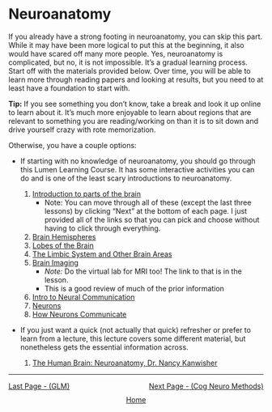 # Neuroanatomy

If you already have a strong footing in neuroanatomy, you can skip this part. While it may have been more logical to put this at the beginning, it also would have scared off many more people. Yes, neuroanatomy is complicated, but no, it is not impossible. It’s a gradual learning process. Start off with the materials provided below. Over time, you will be able to learn more through reading papers and looking at results, but you need to at least have a foundation to start with.

**Tip:** If you see something you don’t know, take a break and look it up online to learn about it. It’s much more enjoyable to learn about regions that are relevant to something you are reading/working on than it is to sit down and drive yourself crazy with rote memorization. 

Otherwise, you have a couple options:
- If starting with no knowledge of neuroanatomy, you should go through this Lumen Learning Course. It has some interactive activities you can do and is one of the least scary introductions to neuroanatomy.
  1. [Introduction to parts of the brain](https://courses.lumenlearning.com/waymaker-psychology/chapter/outcome-parts-of-the-brain/)
     - Note: You can move through all of these (except the last three lessons) by clicking “Next” at the bottom of each page. I just provided all of the links so that you can pick and choose without having to click through everything.
  2. [Brain Hemispheres](https://courses.lumenlearning.com/waymaker-psychology/chapter/the-brain-and-spinal-cord/)
  3. [Lobes of the Brain](https://courses.lumenlearning.com/waymaker-psychology/chapter/reading-parts-of-the-brain/)
  4. [The Limbic System and Other Brain Areas](https://courses.lumenlearning.com/waymaker-psychology/chapter/reading-the-limbic-system-and-other-brain-areas/)
  5. [Brain Imaging](https://courses.lumenlearning.com/waymaker-psychology/chapter/1993/)
     - *Note:* Do the virtual lab for MRI too! The link to that is in the lesson.
     - This is a good review of much of the prior information
  6. [Intro to Neural Communication](https://courses.lumenlearning.com/waymaker-psychology/chapter/outcome-neurons/)
  7. [Neurons](https://courses.lumenlearning.com/waymaker-psychology/chapter/cells-of-the-nervous-system/)
  8. [How Neurons Communicate](https://courses.lumenlearning.com/waymaker-psychology/chapter/reading-neural-communication/)

- If you just want a quick (not actually that quick) refresher or prefer to learn from a lecture, this lecture covers some different material, but nonetheless gets the essential information across.
  1. [The Human Brain: Neuroanatomy, Dr. Nancy Kanwisher](https://youtu.be/bAkuNXtgrLA?si=qsyiIyJ49lR8leuH)

 
 ------------------------------------------------------------------------------------------------
<div style="display: flex; justify-content: space-between;">
  <a href="glm.html">Last Page - (GLM)</a>
  <a href="methods.html">Next Page - (Cog Neuro Methods) </a>
</div>

<div style="text-align: center; margin-top: 10px;">
  <a href="/fmri-for-beginners/">Home</a>
</div>

